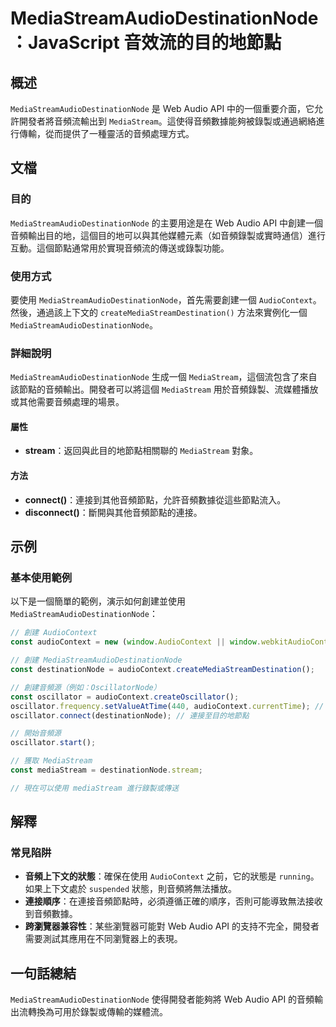 <!--
Meta Description: # MediaStreamAudioDestinationNode：JavaScript 音效流的目的地節點 ## 概述 `MediaStreamAudioDestinationNode` 是 Web Audio API 中的一個重要介面，它允許開發者將音頻流輸出到 `MediaStream`。這使...
Meta Keywords: mediastreamaudiodestinationnode, audiocontext, mediastream, web, audio
-->

# MediaStreamAudioDestinationNode：JavaScript 音效流的目的地節點

## 概述
`MediaStreamAudioDestinationNode` 是 Web Audio API 中的一個重要介面，它允許開發者將音頻流輸出到 `MediaStream`。這使得音頻數據能夠被錄製或通過網絡進行傳輸，從而提供了一種靈活的音頻處理方式。

## 文檔

### 目的
`MediaStreamAudioDestinationNode` 的主要用途是在 Web Audio API 中創建一個音頻輸出目的地，這個目的地可以與其他媒體元素（如音頻錄製或實時通信）進行互動。這個節點通常用於實現音頻流的傳送或錄製功能。

### 使用方式
要使用 `MediaStreamAudioDestinationNode`，首先需要創建一個 `AudioContext`。然後，通過該上下文的 `createMediaStreamDestination()` 方法來實例化一個 `MediaStreamAudioDestinationNode`。

### 詳細說明
`MediaStreamAudioDestinationNode` 生成一個 `MediaStream`，這個流包含了來自該節點的音頻輸出。開發者可以將這個 `MediaStream` 用於音頻錄製、流媒體播放或其他需要音頻處理的場景。

#### 屬性
- **stream**：返回與此目的地節點相關聯的 `MediaStream` 對象。

#### 方法
- **connect()**：連接到其他音頻節點，允許音頻數據從這些節點流入。
- **disconnect()**：斷開與其他音頻節點的連接。

## 示例

### 基本使用範例
以下是一個簡單的範例，演示如何創建並使用 `MediaStreamAudioDestinationNode`：

```javascript
// 創建 AudioContext
const audioContext = new (window.AudioContext || window.webkitAudioContext)();

// 創建 MediaStreamAudioDestinationNode
const destinationNode = audioContext.createMediaStreamDestination();

// 創建音頻源（例如：OscillatorNode）
const oscillator = audioContext.createOscillator();
oscillator.frequency.setValueAtTime(440, audioContext.currentTime); // 設定頻率
oscillator.connect(destinationNode); // 連接至目的地節點

// 開始音頻源
oscillator.start();

// 獲取 MediaStream
const mediaStream = destinationNode.stream;

// 現在可以使用 mediaStream 進行錄製或傳送
```

## 解釋

### 常見陷阱
- **音頻上下文的狀態**：確保在使用 `AudioContext` 之前，它的狀態是 `running`。如果上下文處於 `suspended` 狀態，則音頻將無法播放。
- **連接順序**：在連接音頻節點時，必須遵循正確的順序，否則可能導致無法接收到音頻數據。
- **跨瀏覽器兼容性**：某些瀏覽器可能對 Web Audio API 的支持不完全，開發者需要測試其應用在不同瀏覽器上的表現。

## 一句話總結
`MediaStreamAudioDestinationNode` 使得開發者能夠將 Web Audio API 的音頻輸出流轉換為可用於錄製或傳輸的媒體流。